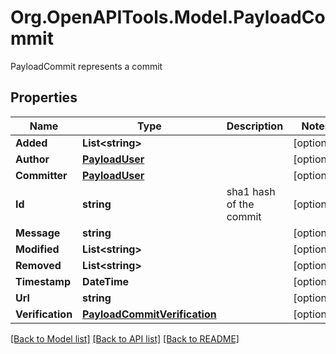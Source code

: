 # Org.OpenAPITools.Model.PayloadCommit
PayloadCommit represents a commit

## Properties

Name | Type | Description | Notes
------------ | ------------- | ------------- | -------------
**Added** | **List&lt;string&gt;** |  | [optional] 
**Author** | [**PayloadUser**](PayloadUser.md) |  | [optional] 
**Committer** | [**PayloadUser**](PayloadUser.md) |  | [optional] 
**Id** | **string** | sha1 hash of the commit | [optional] 
**Message** | **string** |  | [optional] 
**Modified** | **List&lt;string&gt;** |  | [optional] 
**Removed** | **List&lt;string&gt;** |  | [optional] 
**Timestamp** | **DateTime** |  | [optional] 
**Url** | **string** |  | [optional] 
**Verification** | [**PayloadCommitVerification**](PayloadCommitVerification.md) |  | [optional] 

[[Back to Model list]](../README.md#documentation-for-models) [[Back to API list]](../README.md#documentation-for-api-endpoints) [[Back to README]](../README.md)

